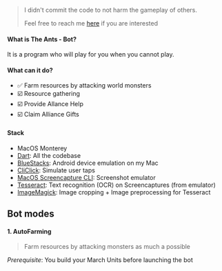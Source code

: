 > I didn't commit the code to not harm the gameplay of others.
> 
> Feel free to reach me [here](https://www.linkedin.com/in/colinjulien/) if you are interested 

#### What is The Ants - Bot?

It is a program who will play for you when you cannot play.

#### What can it do?

- ✅ Farm resources by attacking world monsters
- ☑️ Resource gathering
- ☑️ Provide Allance Help
- ☑️ Claim Alliance Gifts

#### Stack

- MacOS Monterey
- [Dart](https://dart.dev): All the codebase
- [BlueStacks](https://www.bluestacks.com/fr/index.html): Android device emulation on my Mac
- [CliClick](https://github.com/BlueM/cliclick): Simulate user taps
- [MacOS Screencapture CLI](https://ss64.com/osx/screencapture.html): Screenshot emulator
- [Tesseract](https://github.com/tesseract-ocr/tessdoc): Text recognition (OCR) on Screencaptures (from emulator)
- [ImageMagick](https://github.com/ImageMagick/ImageMagick): Image cropping + Image preprocessing for Tesseract

## Bot modes

#### 1. AutoFarming

> Farm resources by attacking monsters as much a possible

*Prerequisite*: You build your March Units before launching the bot 
